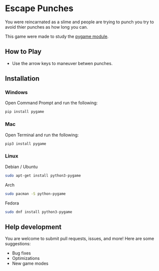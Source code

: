 # **Escape Punches**

You were reincarnated as a slime and people are trying to punch you try to avoid thier punches as how long you can.

This game were made to study the [pygame module](https://www.pygame.org/docs/).

## How to Play

* Use the arrow keys to maneuver betwen punches.

## Installation

### Windows

Open Command Prompt and run the following:

```sh
pip install pygame
```

### Mac

Open Terminal and run the following:

```sh
pip3 install pygame
```

### Linux

Debian / Ubuntu

```sh
sudo apt-get install python3-pygame
```

Arch

```sh
sudo pacman -S python-pygame
```

Fedora

```sh
sudo dnf install python3-pygame
```

## Help development

You are welcome to submit pull requests, issues, and more! Here are some suggestions:

* Bug fixes
* Optimizations
* New game modes  
